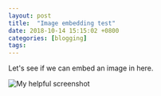 ```yaml
---
layout: post
title:  "Image embedding test"
date: 2018-10-14 15:15:02 +0800
categories: [blogging]
tags: 
---
```


Let's see if we can embed an image in here.

![My helpful screenshot](/assets/Broadcast_Mail.png)




